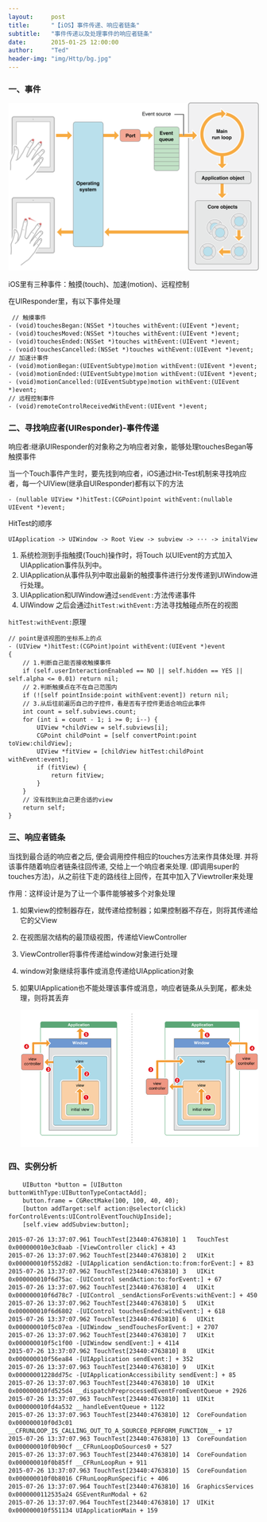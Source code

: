 ```yaml
---
layout:     post
title:      "【iOS】事件传递、响应者链条"
subtitle:   "事件传递以及处理事件的响应者链条"
date:       2015-01-25 12:00:00
author:     "Ted"
header-img: "img/Http/bg.jpg"
---
```


### 一、事件

![](/img/Simple_2/19.png)

iOS里有三种事件：触摸(touch)、加速(motion)、远程控制

在UIResponder里，有以下事件处理

```objc
 // 触摸事件
- (void)touchesBegan:(NSSet *)touches withEvent:(UIEvent *)event;
- (void)touchesMoved:(NSSet *)touches withEvent:(UIEvent *)event;
- (void)touchesEnded:(NSSet *)touches withEvent:(UIEvent *)event;
- (void)touchesCancelled:(NSSet *)touches withEvent:(UIEvent *)event;
// 加速计事件
- (void)motionBegan:(UIEventSubtype)motion withEvent:(UIEvent *)event;
- (void)motionEnded:(UIEventSubtype)motion withEvent:(UIEvent *)event;
- (void)motionCancelled:(UIEventSubtype)motion withEvent:(UIEvent *)event;
// 远程控制事件
- (void)remoteControlReceivedWithEvent:(UIEvent *)event;
```

### 二、寻找响应者(UIResponder)-事件传递

响应者:继承UIResponder的对象称之为响应者对象，能够处理touchesBegan等触摸事件

当一个Touch事件产生时，要先找到响应者，iOS通过Hit-Test机制来寻找响应者，每一个UIView(继承自UIResponder)都有以下的方法

```objc
- (nullable UIView *)hitTest:(CGPoint)point withEvent:(nullable UIEvent *)event; 
```

HitTest的顺序

```objc
UIApplication -> UIWindow -> Root View -> subview -> ··· -> initalView
```

1. 系统检测到手指触摸(Touch)操作时，将Touch 以UIEvent的方式加入UIApplication事件队列中。
2. UIApplication从事件队列中取出最新的触摸事件进行分发传递到UIWindow进行处理。
3. UIApplication和UIWindow通过`sendEvent:`方法传递事件
4. UIWindow 之后会通过`hitTest:withEvent:`方法寻找触碰点所在的视图

`hitTest:withEvent:`原理

```objc
// point是该视图的坐标系上的点
- (UIView *)hitTest:(CGPoint)point withEvent:(UIEvent *)event
{
    // 1.判断自己能否接收触摸事件
    if (self.userInteractionEnabled == NO || self.hidden == YES || self.alpha <= 0.01) return nil;
    // 2.判断触摸点在不在自己范围内
    if (![self pointInside:point withEvent:event]) return nil;
    // 3.从后往前遍历自己的子控件，看是否有子控件更适合响应此事件
    int count = self.subviews.count;
    for (int i = count - 1; i >= 0; i--) {
        UIView *childView = self.subviews[i];
        CGPoint childPoint = [self convertPoint:point toView:childView];
        UIView *fitView = [childView hitTest:childPoint withEvent:event];
        if (fitView) {
            return fitView;
        }
    }
    // 没有找到比自己更合适的view
    return self;
}
```

### 三、响应者链条

当找到最合适的响应者之后, 便会调用控件相应的touches方法来作具体处理. 并将该事件随着响应者链条往回传递, 交给上一个响应者来处理. (即调用super的touches方法)，从之前往下走的路线往上回传，在其中加入了Viewtroller来处理

作用：这样设计是为了让一个事件能够被多个对象处理

1. 如果view的控制器存在，就传递给控制器；如果控制器不存在，则将其传递给它的父View

2. 在视图层次结构的最顶级视图，传递给ViewController

3. ViewController将事件传递给window对象进行处理

4. window对象继续将事件或消息传递给UIApplication对象

5. 如果UIApplication也不能处理该事件或消息，响应者链条从头到尾，都未处理，则将其丢弃

   ![](/img/Simple_1/02.png)

### 四、实例分析

```objc
    UIButton *button = [UIButton buttonWithType:UIButtonTypeContactAdd];
    button.frame = CGRectMake(100, 100, 40, 40);
    [button addTarget:self action:@selector(click) forControlEvents:UIControlEventTouchUpInside];
    [self.view addSubview:button];
```

```
2015-07-26 13:37:07.961 TouchTest[23440:4763810] 1   TouchTest                           0x000000010e3c0aab -[ViewController click] + 43
2015-07-26 13:37:07.962 TouchTest[23440:4763810] 2   UIKit                               0x000000010f552d82 -[UIApplication sendAction:to:from:forEvent:] + 83
2015-07-26 13:37:07.962 TouchTest[23440:4763810] 3   UIKit                               0x000000010f6d75ac -[UIControl sendAction:to:forEvent:] + 67
2015-07-26 13:37:07.962 TouchTest[23440:4763810] 4   UIKit                               0x000000010f6d78c7 -[UIControl _sendActionsForEvents:withEvent:] + 450
2015-07-26 13:37:07.962 TouchTest[23440:4763810] 5   UIKit                               0x000000010f6d6802 -[UIControl touchesEnded:withEvent:] + 618
2015-07-26 13:37:07.962 TouchTest[23440:4763810] 6   UIKit                               0x000000010f5c07ea -[UIWindow _sendTouchesForEvent:] + 2707
2015-07-26 13:37:07.962 TouchTest[23440:4763810] 7   UIKit                               0x000000010f5c1f00 -[UIWindow sendEvent:] + 4114
2015-07-26 13:37:07.962 TouchTest[23440:4763810] 8   UIKit                               0x000000010f56ea84 -[UIApplication sendEvent:] + 352
2015-07-26 13:37:07.963 TouchTest[23440:4763810] 9   UIKit                               0x00000001228dd75c -[UIApplicationAccessibility sendEvent:] + 85
2015-07-26 13:37:07.963 TouchTest[23440:4763810] 10  UIKit                               0x000000010fd525d4 __dispatchPreprocessedEventFromEventQueue + 2926
2015-07-26 13:37:07.963 TouchTest[23440:4763810] 11  UIKit                               0x000000010fd4a532 __handleEventQueue + 1122
2015-07-26 13:37:07.963 TouchTest[23440:4763810] 12  CoreFoundation                      0x000000010f0d3c01 __CFRUNLOOP_IS_CALLING_OUT_TO_A_SOURCE0_PERFORM_FUNCTION__ + 17
2015-07-26 13:37:07.963 TouchTest[23440:4763810] 13  CoreFoundation                      0x000000010f0b90cf __CFRunLoopDoSources0 + 527
2015-07-26 13:37:07.963 TouchTest[23440:4763810] 14  CoreFoundation                      0x000000010f0b85ff __CFRunLoopRun + 911
2015-07-26 13:37:07.963 TouchTest[23440:4763810] 15  CoreFoundation                      0x000000010f0b8016 CFRunLoopRunSpecific + 406
2015-07-26 13:37:07.964 TouchTest[23440:4763810] 16  GraphicsServices                    0x0000000112535a24 GSEventRunModal + 62
2015-07-26 13:37:07.964 TouchTest[23440:4763810] 17  UIKit                               0x000000010f551134 UIApplicationMain + 159
```

